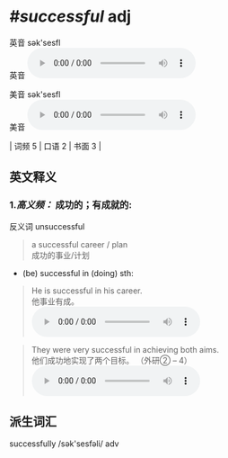 # ***\#successful*** adj
英音 sək'sesfl  
英音
<audio src="./media/successful-B.aac" controls="controls"></audio>

美音 sək'sesfl  
美音
<audio src="./media/successful.aac" controls="controls"></audio>



| 词频 5 | 口语 2 | 书面 3 |  

英文释义
---
### 1.*高义频：* **成功的；有成就的:**  
反义词 unsuccessful 

 > a successful career / plan  
 > 成功的事业/计划    

- (be) successful in (doing) sth:

 > He is successful in his career.   
 > 他事业有成。    
<audio src="./media/successful-1.aac" controls="controls"></audio>

 > They were very successful in achieving both aims.  
 > 他们成功地实现了两个目标。  （外研② – 4）  
<audio src="./media/successful-2.aac" controls="controls"></audio>


派生词汇
---
successfully  /sək'sesfəli/ adv   

